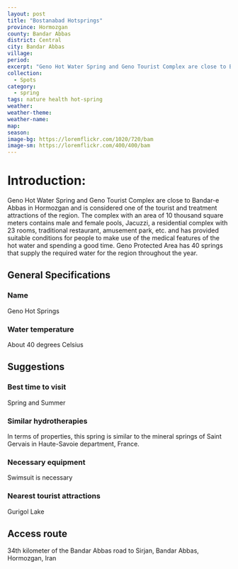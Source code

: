 ```yaml
---
layout: post
title: "Bostanabad Hotsprings"
province: Hormozgan
county: Bandar Abbas
district: Central
city: Bandar Abbas
village:
period: 
excerpt: "Geno Hot Water Spring and Geno Tourist Complex are close to Bandar-e Abbas in Hormozgan and is considered one of the tourist and treatment attractions of the region."
collection:
  - Spots
category: 
  - spring
tags: nature health hot-spring
weather: 
weather-theme:
weather-name:
map: 
season:
image-bg: https://loremflickr.com/1020/720/bam
image-sm: https://loremflickr.com/400/400/bam
---
```

# **Introduction:**

Geno Hot Water Spring and Geno Tourist Complex are close to Bandar-e Abbas in Hormozgan and is considered one of the tourist and treatment attractions of the region.
The complex with an area of 10 thousand square meters contains male and female pools, Jacuzzi, a residential complex with 23 rooms, traditional restaurant, amusement park, etc. and has provided suitable conditions for people to make use of the medical features of the hot water and spending a good time.
Geno Protected Area has 40 springs that supply the required water for the region throughout the year.

## General Specifications



### Name
Geno Hot Springs
### Water temperature
About 40 degrees Celsius



## Suggestions


### Best time to visit
Spring and Summer
### Similar hydrotherapies
In terms of properties, this spring is similar to the mineral springs of Saint Gervais in Haute-Savoie department, France.
### Necessary equipment
Swimsuit is necessary
### Nearest tourist attractions
Gurigol Lake

## Access route

34th kilometer of the Bandar Abbas road to Sirjan, Bandar Abbas, Hormozgan, Iran
